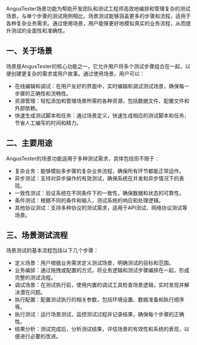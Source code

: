 [//]: # (场景介绍)

[//]: # (=====)

AngusTester场景功能为帮助开发团队和测试工程师高效地编排和管理复杂的测试场景。与单个步骤的测试用例相比，场景测试能够涵盖更多的步骤和流程，适用于各种复杂业务需求。通过使用场景，用户能够更好地模拟真实的业务流程，从而提升测试的全面性和准确性。

## 一、关于场景

场景是AngusTester的核心功能之一，它允许用户将多个测试步骤组合在一起，以便创建更复杂的需求或用户故事。通过使用场景，用户可以：

- 在线编辑和调试：在用户友好的界面中，实时编辑和调试测试场景，确保每一步骤的正确性和流畅性。
- 资源管理：轻松添加和管理场景所需的各种资源，包括数据文件、配置文件和外部依赖。
- 快速生成测试脚本和任务：通过场景定义，快速生成相应的测试脚本和任务，节省人工编写的时间和精力。

## 二、主要用途

AngusTester的场景功能适用于多种测试需求，具体包括但不限于：

- 复杂业务：能够模拟多步骤的复杂业务流程，确保所有环节都能正常运作。
- 异步测试：支持对异步操作的有效测试，确保系统在并发和异步情况下的表现。
- 一致性测试：验证系统在不同条件下的一致性，确保数据和状态的可靠性。
- 条件测试：根据不同的条件和输入，测试系统的响应和处理逻辑。
- 其他协议测试：支持多种协议的测试需求，适用于API测试、网络协议测试等场景。
    
## 三、场景测试流程

场景测试的基本流程包括以下几个步骤：

- 定义场景：用户根据业务需求定义测试场景，明确测试的目标和范围。
- 业务编排：通过拖拽或配置的方式，将业务逻辑和测试步骤编排在一起，形成完整的测试流程。
- 调试场景：在测试执行前，使用内置的调试工具检查场景逻辑，实时发现并解决潜在问题。
- 执行配置：配置测试执行的相关参数，包括环境设置、数据准备和执行顺序等。
- 执行测试：运行场景测试，监控测试过程并记录结果，确保每个步骤的正确性。
- 结果分析：测试完成后，分析测试结果，评估场景的有效性和系统的表现，以便进行必要的改进。
